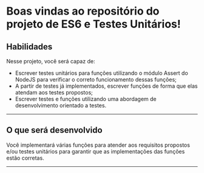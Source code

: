 # Boas vindas ao repositório do projeto de ES6 e Testes Unitários!

## Habilidades

Nesse projeto, você será capaz de:

- Escrever testes unitários para funções utilizando o módulo Assert do NodeJS para verificar o correto funcionamento dessas funções;
- A partir de testes já implementados, escrever funções de forma que elas atendam aos testes propostos;
- Escrever testes e funções utilizando uma abordagem de desenvolvimento orientado a testes.

---
## O que será desenvolvido

Você implementará várias funções para atender aos requisitos propostos e/ou testes unitários para garantir que as implementações das funções estão corretas.

---
